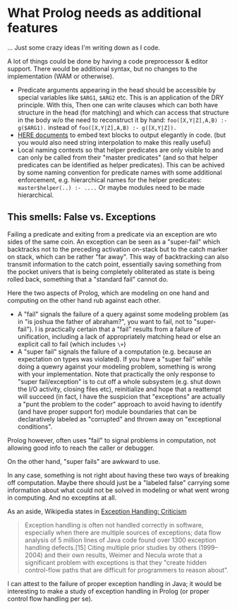 # What Prolog needs as additional features

... Just some crazy ideas I'm writing down as I code.

A lot of things could be done by having a code preprocessor & editor support. There would be additional syntax, but no changes to the implementation (WAM or otherwise).

- Predicate arguments appearing in the head should be accessible by special variables like `$ARG1`, `$ARG2` etc. This is an application of the DRY principle.
  With this, Then one can write clauses which can both have structure in the head (for matching) and which can access that structure in the body w/o
  the need to reconstruct it by hand: `foo([X,Y|Z],A,B) :- g($ARG1).` instead of `foo([X,Y|Z],A,B) :- g([X,Y|Z]).`    
- [HERE documents](https://en.wikipedia.org/wiki/Here_document) to embed text blocks to output elegantly in code. (but you would also need string 
  interpolation to make this really useful)
- Local naming contexts so that helper predicates are only visible to and can only be called from their "master predicates" 
  (and so that helper predicates can be identified as helper predicates). This can be achived by some naming convention for
  predicate names with some additional enforcement, e.g. hierarchical names for the helper predicates: `master$helper(..) :- ....`
  Or maybe modules need to be made hierarchical.

## This smells: False vs. Exceptions

Failing a predicate and exiting from a predicate via an exception are wto sides of the same coin. An exception can be seen as a "super-fail"
which backtracks not to the preceding activation on-stack but to the catch marker on stack, which can be rather "far away". This way of
backtracking can also transmit information to the catch point, essentially saving something from the pocket univers that is being completely
obliterated as state is being rolled back, something that a "standard fail" cannot do.

Here the two aspects of Prolog, which are modeling on one hand and computing on the other hand rub against each other. 

- A "fail" signals the failure of a query against some modeling problem (as in "is joshua the father of abraham?", you want to fail,
  not to "super-fail"). I is practically certain that a "fail" results from a failure of unification, including a lack of 
  appropriately matching head or else an explicit call to fail (which includes `\+`)
- A "super fail" signals the failure of a computation (e.g. because an expectation on types was violated). If you have a "super fail" 
  while doing a quewry against your modeling problem, something is wrong with your implementation. Note that practically the only response
  to "super fail/exception" is to cut off a whole subsystem (e.g. shut down the I/O activity, closing files etc), reinitialize and
  hope that a reattempt will succeed (in fact, I have the suspicion that "exceptions" are actually a "punt the problem to the coder"
  approach to avoid having to identify (and have proper support for) module boundaries that can be declaratively labeled as "corrupted" 
  and thrown away on "exceptional conditions".
  
Prolog however, often uses "fail" to signal problems in computation, not allowing good info to reach the caller or debugger.

On the other hand, "super fails" are awkward to use. 

In any case, something is not right about having these two ways of breaking off computation. Maybe there should just be 
a "labeled false" carrying some information about what could not be solved in modeling or what went wrong in computing.
And no exceptins at all.

As an aside, Wikipedia states in [Exception Handling: Criticism](https://en.wikipedia.org/wiki/Exception_handling#Criticism)

> Exception handling is often not handled correctly in software, especially when there are multiple sources of exceptions; 
> data flow analysis of 5 million lines of Java code found over 1300 exception handling defects.[15] Citing multiple 
> prior studies by others (1999–2004) and their own results, Weimer and Necula wrote that a significant problem with
> exceptions is that they "create hidden control-flow paths that are difficult for programmers to reason about".

I can attest to the failure of proper exception handling in Java; it would be interesting to make a study of exception handling
in Prolog (or proper control flow handling per se).
